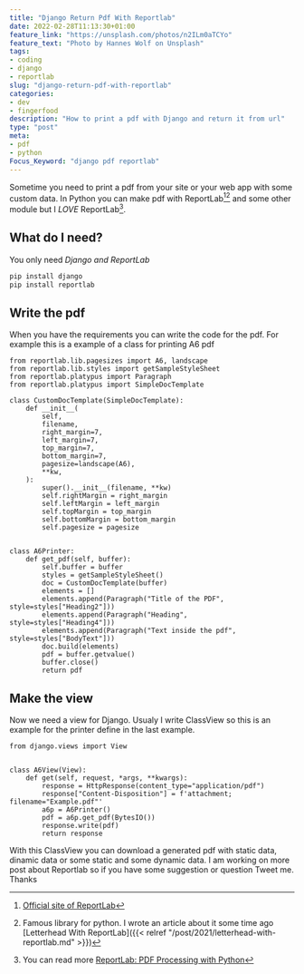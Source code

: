 ```yaml
---
title: "Django Return Pdf With Reportlab"
date: 2022-02-28T11:13:30+01:00
feature_link: "https://unsplash.com/photos/n2ILm0aTCYo"
feature_text: "Photo by Hannes Wolf on Unsplash"
tags:
- coding
- django
- reportlab
slug: "django-return-pdf-with-reportlab"
categories:
- dev
- fingerfood
description: "How to print a pdf with Django and return it from url"
type: "post"
meta:
- pdf
- python
Focus_Keyword: "django pdf reportlab"
---
```


Sometime you need to print a pdf from your site or your web app with some custom data.
In Python you can make pdf with ReportLab[^1][^2] and some other module but I _LOVE_ ReportLab[^3].

## What do I need?

You only need _Django and ReportLab_

``` bash
pip install django
pip install reportlab
```

## Write the pdf

When you have the requirements you can write the code for the pdf.
For example this is a example of a class for printing A6 pdf

``` python3
from reportlab.lib.pagesizes import A6, landscape
from reportlab.lib.styles import getSampleStyleSheet
from reportlab.platypus import Paragraph
from reportlab.platypus import SimpleDocTemplate

class CustomDocTemplate(SimpleDocTemplate):
    def __init__(
        self,
        filename,
        right_margin=7,
        left_margin=7,
        top_margin=7,
        bottom_margin=7,
        pagesize=landscape(A6),
        **kw,
    ):
        super().__init__(filename, **kw)
        self.rightMargin = right_margin
        self.leftMargin = left_margin
        self.topMargin = top_margin
        self.bottomMargin = bottom_margin
        self.pagesize = pagesize


class A6Printer:
    def get_pdf(self, buffer):
        self.buffer = buffer
        styles = getSampleStyleSheet()
        doc = CustomDocTemplate(buffer)
        elements = []
        elements.append(Paragraph("Title of the PDF", style=styles["Heading2"]))
        elements.append(Paragraph("Heading", style=styles["Heading4"]))
        elements.append(Paragraph("Text inside the pdf", style=styles["BodyText"]))
        doc.build(elements)
        pdf = buffer.getvalue()
        buffer.close()
        return pdf
```

## Make the view

Now we need a view for Django. Usualy I write ClassView so this is an example for the printer define in the last example.

``` python3
from django.views import View


class A6View(View):
    def get(self, request, *args, **kwargs):
        response = HttpResponse(content_type="application/pdf")
        response["Content-Disposition"] = f'attachment; filename="Example.pdf"'
        a6p = A6Printer()
        pdf = a6p.get_pdf(BytesIO())
        response.write(pdf)
        return response
```

With this ClassView you can download a generated pdf with static data, dinamic data or some static and some dynamic data. I am working on more post about Reportlab so if you have some suggestion or question Tweet me.
Thanks

[^1]: [Official site of ReportLab](https://www.reportlab.com/)
[^2]: Famous library for python. I wrote an article about it some time ago [Letterhead With ReportLab]({{< relref "/post/2021/letterhead-with-reportlab.md" >}})
[^3]: You can read more [ReportLab: PDF Processing with Python](https://www.blog.pythonlibrary.org/books/reportlab-pdf-processing-with-python/)
